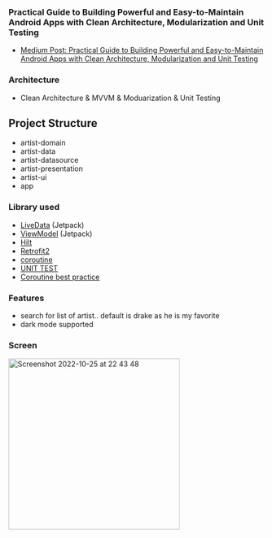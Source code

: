 ### Practical Guide to Building Powerful and Easy-to-Maintain Android Apps with Clean Architecture, Modularization and Unit Testing



- [Medium Post: Practical Guide to Building Powerful and Easy-to-Maintain Android Apps with Clean Architecture, Modularization and Unit Testing](https://murainoyakubu.medium.com/practical-guide-to-building-powerful-and-easy-to-maintain-android-apps-with-clean-architecture-c6c8b592a0f2)


### Architecture
* Clean Architecture & MVVM & Moduarization & Unit Testing

## Project Structure
* artist-domain
* artist-data
* artist-datasource
* artist-presentation
* artist-ui
* app


### Library used
* [LiveData](https://developer.android.com/topic/libraries/architecture/livedata) (Jetpack)
* [ViewModel](https://developer.android.com/topic/libraries/architecture/viewmodel) (Jetpack)
* [Hilt](https://developer.android.com/training/dependency-injection/hilt-android)
* [Retrofit2](https://square.github.io/retrofit/)
* [coroutine](https://developer.android.com/kotlin/coroutines)
* [UNIT TEST](https://developer.android.com/training/testing/unit-testing)
*  [Coroutine best practice](https://developer.android.com/kotlin/coroutines/coroutines-best-practices)





### Features
- search for list of artist.. default is drake as he is my favorite
- dark mode supported


### Screen

<img width="336" alt="Screenshot 2022-10-25 at 22 43 48" src="https://user-images.githubusercontent.com/26343440/197887992-51323194-0dcb-48e6-ae93-e570633aa807.png">

